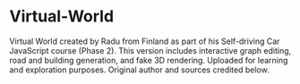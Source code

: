 # Virtual-World
Virtual World created by Radu from Finland as part of his Self-driving Car JavaScript course (Phase 2). This version includes interactive graph editing, road and building generation, and fake 3D rendering. Uploaded for learning and exploration purposes. Original author and sources credited below.
